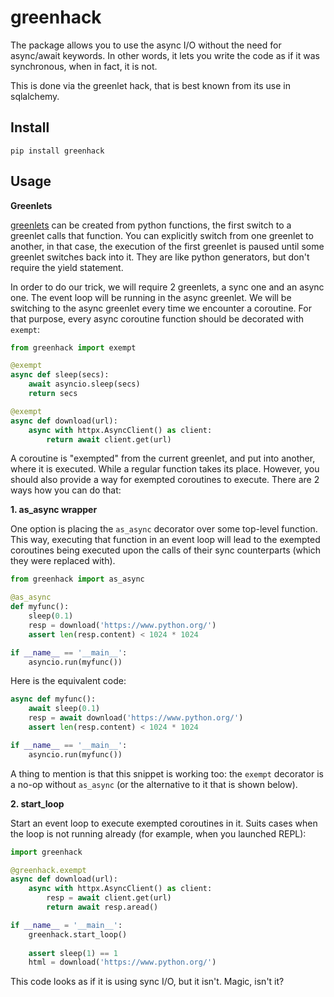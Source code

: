 # greenhack

The package allows you to use the async I/O
without the need for async/await keywords. In other words,
it lets you write the code as if it was synchronous,
when in fact, it is not.

This is done via the greenlet hack,
that is best known from its use in sqlalchemy.



## Install

```
pip install greenhack
```

## Usage

**Greenlets**

[greenlets](https://greenlet.readthedocs.io)
can be created from python functions, the first switch to a greenlet
calls that function.
You can explicitly switch from one
greenlet to another, in that case, the execution of the first greenlet is paused
until some greenlet switches back into it. They are like python generators,
but don't require the yield statement.

In order to do our trick, we will require 2 greenlets, a sync one and an async one.
The event loop will be running in the async greenlet.
We will be switching to the async greenlet every time we encounter a coroutine.
For that purpose, every async coroutine function should be decorated with
`exempt`:

```python
from greenhack import exempt

@exempt
async def sleep(secs):
    await asyncio.sleep(secs)
    return secs

@exempt
async def download(url):
    async with httpx.AsyncClient() as client:
        return await client.get(url)

```

A coroutine is "exempted" from the current greenlet, and put into another,
where it is executed. While a regular function takes its place.
However, you should also provide a way for exempted coroutines to execute.
There are 2 ways how you can do that:

**1. as_async wrapper**

One option is placing the `as_async` decorator over some top-level function.
This way, executing that function in an event loop will lead to the
exempted coroutines being executed upon the calls of their sync counterparts
(which they were replaced with).

```python
from greenhack import as_async

@as_async
def myfunc():
    sleep(0.1)
    resp = download('https://www.python.org/')
    assert len(resp.content) < 1024 * 1024

if __name__ == '__main__':
    asyncio.run(myfunc())
```

Here is the equivalent code:

```python
async def myfunc():
    await sleep(0.1)
    resp = await download('https://www.python.org/')
    assert len(resp.content) < 1024 * 1024

if __name__ == '__main__':
    asyncio.run(myfunc())
```

A thing to mention is that this snippet is working too:
the `exempt` decorator is a no-op without `as_async` (or the
alternative to it that is shown below).

**2. start_loop**

Start an event loop to execute exempted coroutines in it. Suits cases when the loop
is not running already (for example, when you launched REPL):

```python
import greenhack

@greenhack.exempt
async def download(url):
    async with httpx.AsyncClient() as client:
        resp = await client.get(url)
        return await resp.aread()

if __name__ = '__main__':
    greenhack.start_loop()
    
    assert sleep(1) == 1
    html = download('https://www.python.org/')
```

This code looks as if it is using sync I/O, but it isn't. Magic, isn't it?

